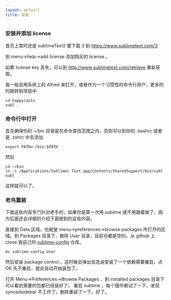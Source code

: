 ```yaml
---
layout: default
title: 安装
---
```


### 安装并添加 license

首页上暂时还是 sublimeText2 要下载 3 到 <https://www.sublimetext.com/3>

到 menu->help->add license 添加购买的 license 。

如果 license key 丢失，可以到 http://www.sublimetext.com/retrieve 重新获取。

我一般会用系统上的 Alfred 来打开，或者作为一个习惯性的命令行用户，更多的时跳转到项目中

    cd happycasts
    subl .

### 命令行中打开

首先确保你的 ~/bin 目录是在命令查找范围之内，否则可以到你的 .bashrc 或者是 .zshrc 中去添加

    export PATH=~/bin:$PATH

然后

    cd ~/bin
    ln -s /Applications/Sublime\ Text.app/Contents/SharedSupport/bin/subl subl

这样就可以了。

### 老鸟重装

下面这些内容专门针对老手的，如果你是第一次用 sublime 就不用跟着做了，因为后面还会详细的介绍下面提到的这些内容。

直接到 Data 区域，也就是 menu->preferences->browse packages 所打开的区域。到 Packages 目录下，删除 User 目录，目前也都是空的。从 github 上 clone 我自己的 [sublime-config](https://github.com/happypeter/sublime-config) 仓库。

    mv sublime-config User

然后安装 package control ，这时候会弹出信息说安装了一个依赖需要重启，点 OK 先不重启，就会自动开始装包了。

打开 Menu->Preferences->Browse Packages ，到 installed packages 目录下可以看到需要的包都已经装好了。
重启 sublime ，每个插件都试了一下，发现 syncedsidebar 不工作了，删除重装了一下，好了。



